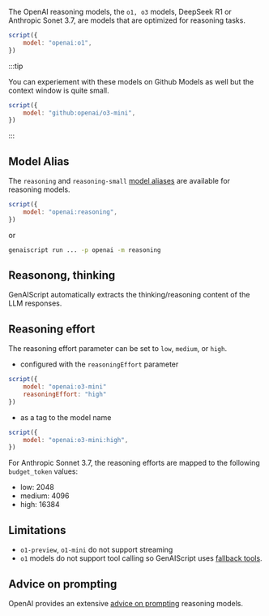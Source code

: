 The OpenAI reasoning models, the `o1, o3` models, DeepSeek R1 or Anthropic Sonet 3.7, are models that are optimized for reasoning tasks.

```js
script({
    model: "openai:o1",
})
```

:::tip

You can experiement with these models on Github Models as well but the context window is quite small.

```js
script({
    model: "github:openai/o3-mini",
})
```

:::

## Model Alias

The `reasoning` and `reasoning-small` [model aliases](/genaiscript/reference/scripts/model-aliases) are available for reasoning models.

```js
script({
    model: "openai:reasoning",
})
```

or

```sh
genaiscript run ... -p openai -m reasoning
```

## Reasonong, thinking

GenAIScript automatically extracts the thinking/reasoning content of the LLM responses.

## Reasoning effort

The reasoning effort parameter can be set to `low`, `medium`, or `high`.

- configured with the `reasoningEffort` parameter

```js 'reasoningEffort: "high"'
script({
    model: "openai:o3-mini"
    reasoningEffort: "high"
})
```

- as a tag to the model name

```js 'openai:o3-mini:high'
script({
    model: "openai:o3-mini:high",
})
```

For Anthropic Sonnet 3.7, the reasoning efforts are mapped to the following `budget_token` values:

- low: 2048
- medium: 4096
- high: 16384

## Limitations

- `o1-preview`, `o1-mini` do not support streaming
- `o1` models do not support tool calling so GenAIScript uses [fallback tools](/genaiscript/reference/scripts/tools).

## Advice on prompting

OpenAI provides an extensive [advice on prompting](https://platform.openai.com/docs/guides/reasoning#advice-on-prompting)
reasoning models.